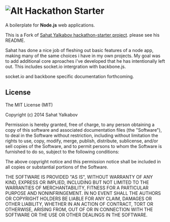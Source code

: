 ![Alt](https://lh4.googleusercontent.com/-PVw-ZUM9vV8/UuWeH51os0I/AAAAAAAAD6M/0Ikg7viJftQ/w1286-h566-no/hackathon-starter-logo.jpg)
Hackathon Starter 
=================
A boilerplate for **Node.js** web applications.

This is a Fork of [Sahat Yalkabov hackathon-starter project](https://github.com/sahat/hackathon-starter). please see his README.

Sahat has done a nice job of fleshing out basic features of a node app, making many of the same choices i have in my own projects. My goal was to add additional core aproaches i've developed that he has intentionally left out. This includes socket.io intergration with backbone.js.


socket.io and backbone specific documentation forthcoming.


License
-------
The MIT License (MIT)

Copyright (c) 2014 Sahat Yalkabov

Permission is hereby granted, free of charge, to any person obtaining a copy of this software and associated documentation files (the "Software"), to deal in the Software without restriction, including without limitation the rights to use, copy, modify, merge, publish, distribute, sublicense, and/or sell copies of the Software, and to permit persons to whom the Software is furnished to do so, subject to the following conditions:

The above copyright notice and this permission notice shall be included in all copies or substantial portions of the Software.

THE SOFTWARE IS PROVIDED "AS IS", WITHOUT WARRANTY OF ANY KIND, EXPRESS OR IMPLIED, INCLUDING BUT NOT LIMITED TO THE WARRANTIES OF MERCHANTABILITY, FITNESS FOR A PARTICULAR PURPOSE AND NONINFRINGEMENT. IN NO EVENT SHALL THE AUTHORS OR COPYRIGHT HOLDERS BE LIABLE FOR ANY CLAIM, DAMAGES OR OTHER LIABILITY, WHETHER IN AN ACTION OF CONTRACT, TORT OR OTHERWISE, ARISING FROM, OUT OF OR IN CONNECTION WITH THE SOFTWARE OR THE USE OR OTHER DEALINGS IN THE SOFTWARE.
